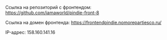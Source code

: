 Ссылка на репозиторий с фронтендом: https://github.com/iamaworld/pindie-front-8

Ссылка на домен фронтенда: https://frontendpindie.nomorepartiesco.ru/

IP-адрес: 158.160.141.16
